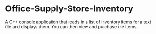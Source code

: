 # Office-Supply-Store-Inventory
A C++ console application that reads in a list of inventory items for a text file and displays them. You can then view and purchase the items.
